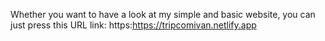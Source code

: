 Whether you want to have a look at my simple and basic website, you can just press this URL link: https:https://tripcomivan.netlify.app

